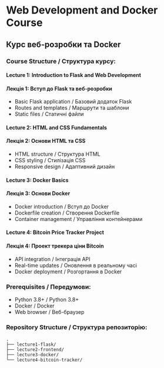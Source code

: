 # Web Development and Docker Course
## Курс веб-розробки та Docker

### Course Structure / Структура курсу:

#### Lecture 1: Introduction to Flask and Web Development
#### Лекція 1: Вступ до Flask та веб-розробки
- Basic Flask application / Базовий додаток Flask
- Routes and templates / Маршрути та шаблони
- Static files / Статичні файли

#### Lecture 2: HTML and CSS Fundamentals
#### Лекція 2: Основи HTML та CSS
- HTML structure / Структура HTML
- CSS styling / Стилізація CSS
- Responsive design / Адаптивний дизайн

#### Lecture 3: Docker Basics
#### Лекція 3: Основи Docker
- Docker introduction / Вступ до Docker
- Dockerfile creation / Створення Dockerfile
- Container management / Управління контейнерами

#### Lecture 4: Bitcoin Price Tracker Project
#### Лекція 4: Проект трекера ціни Bitcoin
- API integration / Інтеграція API
- Real-time updates / Оновлення в реальному часі
- Docker deployment / Розгортання в Docker

### Prerequisites / Передумови:
- Python 3.8+ / Python 3.8+
- Docker / Docker
- Web browser / Веб-браузер

### Repository Structure / Структура репозиторію:
```
.
├── lecture1-flask/
├── lecture2-frontend/
├── lecture3-docker/
└── lecture4-bitcoin-tracker/
``` 